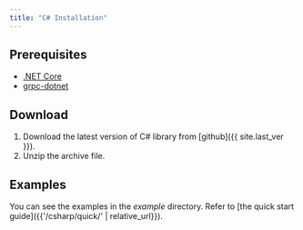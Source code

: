 ```yaml
---
title: "C# Installation"
---
```


## Prerequisites

* [.NET Core](https://dotnet.microsoft.com/learn/dotnet/hello-world-tutorial/intro)
* [grpc-dotnet](https://grpc.io/docs/quickstart/csharp-dotnet/)

## Download

1. Download the latest version of C# library from [github]({{ site.last_ver }}).
2. Unzip the archive file.

## Examples

You can see the examples in the _example_ directory. Refer to [the quick start guide]({{'/csharp/quick/' | relative_url}}).